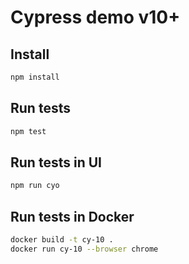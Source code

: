 # Cypress demo v10+

## Install

```bash
npm install
```

## Run tests

```bash
npm test
```

## Run tests in UI

```bash
npm run cyo
```

## Run tests in Docker

```bash
docker build -t cy-10 .
docker run cy-10 --browser chrome
```
